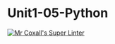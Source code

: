 # Unit1-05-Python

[![Mr Coxall's Super Linter](https://github.com/ICS3U-C-Programming-BrandonB/Unit1-05-Python/workflows/Mr%20Coxall's%20Super%20Linter/badge.svg)](https://github.com/ICS3U-C-Programming-BrandonB/Unit1-05-Python/actions/)

